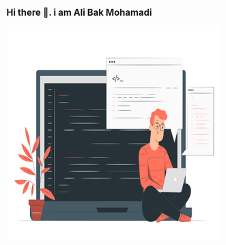 ## Hi there 👋. i am Ali Bak Mohamadi

<p align="center">
  <img width="500px" height="500px" src="https://raw.githubusercontent.com/alibkm9999/alibkm9999/37d8d87a086b605beb06d894c4b34482f81b1a87/developer2.svg" />
</p>
